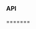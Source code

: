
### API

<!--
#生成一个公钥密钥对
openssl genpkey -algorithm rsa -out rsa_private.key
#从该文件中，提取出公钥
openssl rsa -pubout -in rsa_private.key  -out rsa_pub.key
#非对称加密，用私钥加密，用公钥解密。
#注意:私钥加密在openssl中对应的是-sign这个选项，公钥解密对应的是-verify这个选项
#先生成一个测试文件：
$echo "this is a test" > text
#用私钥对文件进行加密（签名）
$openssl rsautl -sign -in text -inkey rsa_private.key -out text.en
#用公钥对文件进行解密（校验）
$openssl rsautl -verify -in text.en -inkey rsa_pub.key -pubin
this is a test




$ openssl ecparam -name prime256v1 -genkey -out eckey.pem

$ openssl pkcs8 -in eckey.pem -topk8 -nocrypt -out eckey.p8
-->
=======
# 

